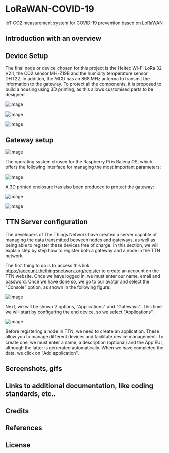# LoRaWAN-COVID-19
 IoT CO2 measurement system for COVID-19 prevention based on LoRaWAN

<h2>Introduction with an overview</h2>


<h2>Device Setup</h2>
The final node or device chosen for this project is the Heltec Wi-Fi LoRa 32 V2.1, the CO2 sensor MH-Z19B and the humidity temperature sensor DHT22. In addition, the MCU has an 868 MHz antenna to transmit the information to the gateway. To protect all the components, it is proposed to build a housing using 3D printing, as this allows customised parts to be designed.



![image](https://user-images.githubusercontent.com/63775967/208689677-cccc398a-689d-4d11-8181-ca14238ee3c0.png)

![image](https://user-images.githubusercontent.com/63775967/208689914-beb74227-a8fd-457c-8648-2a8fe3cd0048.png)

![image](https://user-images.githubusercontent.com/63775967/208690064-ba55984e-7e92-4535-97ca-7bf03a02c3e4.png)


<h2>Gateway setup</h2>

![image](https://user-images.githubusercontent.com/63775967/208690221-10f963db-c654-4221-885f-a5a660df504a.png)

The operating system chosen for the Raspberry Pi is Balena OS, which offers the following interface for managing the most important parameters:

![image](https://user-images.githubusercontent.com/63775967/208690498-38c624bf-be60-4fd5-ac5d-3d720eb7fd48.png)

A 3D printed enclosure has also been produced to protect the gateway:

![image](https://user-images.githubusercontent.com/63775967/208690833-9e37cf0a-6f16-41ea-96f6-f37910d6d4e4.png)

![image](https://user-images.githubusercontent.com/63775967/208691574-85450093-3431-47a1-b773-7f787e4fa46c.png)


<h2>TTN Server configuration</h2>

The developers of The Things Network have created a server capable of managing the data transmitted between nodes and gateways, as well as being able to register these devices free of charge. In this section, we will explain step by step how to register both a gateway and a node in the TTN network.

The first thing to do is to access this link https://account.thethingsnetwork.org/register to create an account on the TTN website. Once we have logged in, we must enter our name, email and password. Once we have done so, we go to our avatar and select the "Console" option, as shown in the following figure:

![image](https://user-images.githubusercontent.com/63775967/208692032-88e594d9-1ad0-49d5-8b17-d47b6f83dfb7.png)

Next, we will be shown 2 options, "Applications" and "Gateways". This time we will start by configuring the end device, so we select "Applications".

![image](https://user-images.githubusercontent.com/63775967/208692256-29b96ee9-bb58-4814-b1e5-57784ca61c33.png)

Before registering a node in TTN, we need to create an application. These allow you to manage different devices and facilitate device management. To create one, we must enter a name, a description (optional) and the App EUI, although the latter is generated automatically. When we have completed the data, we click on "Add application".





<h2>Screenshots, gifs</h2>


<h2>Links to additional documentation, like coding standards, etc..</h2>


<h2>Credits</h2>


<h2>References</h2>


<h2>License</h2>
